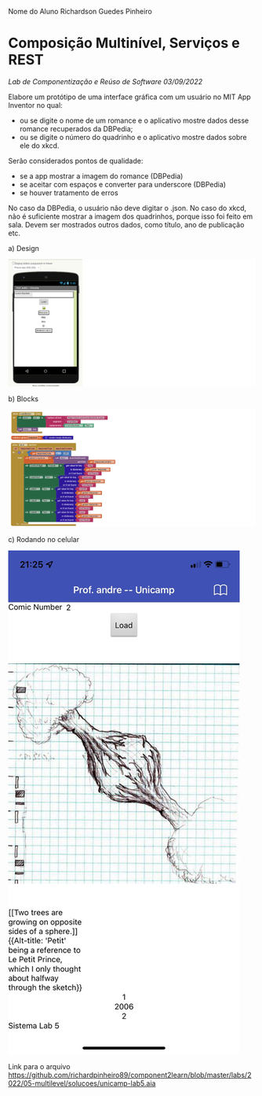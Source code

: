 Nome do Aluno Richardson Guedes Pinheiro

# Composição Multinível, Serviços e REST
*Lab de Componentização e Reúso de Software 03/09/2022*

Elabore um protótipo de uma interface gráfica com um usuário no MIT App Inventor no qual:
* ou se digite o nome de um romance e o aplicativo mostre dados desse romance recuperados da DBPedia;
* ou se digite o número do quadrinho e o aplicativo mostre dados sobre ele do xkcd.

Serão considerados pontos de qualidade:
* se a app mostrar a imagem do romance (DBPedia)
* se aceitar com espaços e converter para underscore (DBPedia)
* se houver tratamento de erros

No caso da DBPedia, o usuário não deve digitar o .json. No caso do xkcd, não é suficiente mostrar a imagem dos quadrinhos, porque isso foi feito em sala. Devem ser mostrados outros dados, como título, ano de publicação etc.

a) Design

![LAB1](lab5-1.png)

b) Blocks

![LAB2](lab5-2.png)

c) Rodando no celular

![LAB3](lab5-3.jpeg)

Link  para o arquivo
https://github.com/richardpinheiro89/component2learn/blob/master/labs/2022/05-multilevel/solucoes/unicamp-lab5.aia



